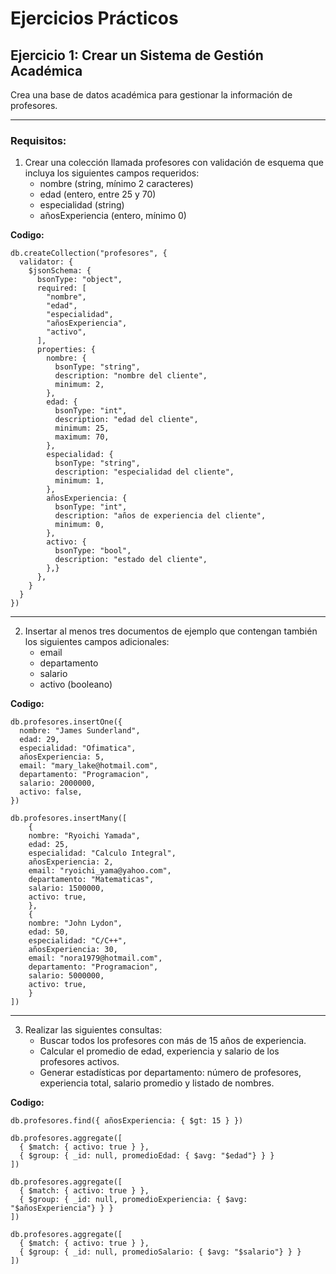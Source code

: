 # Ejercicios Prácticos
## Ejercicio 1: Crear un Sistema de Gestión Académica
Crea una base de datos académica para gestionar la información de profesores.

---

### Requisitos:
1) Crear una colección llamada profesores con validación 
   de esquema que incluya los siguientes campos requeridos:
    - nombre (string, mínimo 2 caracteres)
    - edad (entero, entre 25 y 70)
    - especialidad (string)
    - añosExperiencia (entero, mínimo 0)

**Codigo:**
```mongodb
db.createCollection("profesores", {
  validator: {
    $jsonSchema: {
      bsonType: "object",
      required: [
        "nombre",
        "edad",
        "especialidad",
        "añosExperiencia",
        "activo",
      ],
      properties: {
        nombre: {
          bsonType: "string",
          description: "nombre del cliente",
          minimum: 2,
        },
        edad: {
          bsonType: "int",
          description: "edad del cliente",
          minimum: 25,
          maximum: 70,
        },
        especialidad: {
          bsonType: "string",
          description: "especialidad del cliente",
          minimum: 1,
        },
        añosExperiencia: {
          bsonType: "int",
          description: "años de experiencia del cliente",
          minimum: 0,
        },
        activo: {
          bsonType: "bool",
          description: "estado del cliente",
        },}
      },
    }
  }
})
```
---

2) Insertar al menos tres documentos de ejemplo que contengan 
   también los siguientes campos adicionales:
    - email
    - departamento
    - salario
    - activo (booleano)

**Codigo:**
```mongodb
db.profesores.insertOne({
  nombre: "James Sunderland",
  edad: 29,
  especialidad: "Ofimatica",
  añosExperiencia: 5,
  email: "mary_lake@hotmail.com",
  departamento: "Programacion",
  salario: 2000000,
  activo: false,
})

db.profesores.insertMany([
    {
    nombre: "Ryoichi Yamada",
    edad: 25,
    especialidad: "Calculo Integral",
    añosExperiencia: 2,
    email: "ryoichi_yama@yahoo.com",
    departamento: "Matematicas",
    salario: 1500000,
    activo: true,
    },
    {
    nombre: "John Lydon",
    edad: 50,
    especialidad: "C/C++",
    añosExperiencia: 30,
    email: "nora1979@hotmail.com",
    departamento: "Programacion",
    salario: 5000000,
    activo: true,
    }
])
```
---

3) Realizar las siguientes consultas:
    - Buscar todos los profesores 
      con más de 15 años de experiencia.
    - Calcular el promedio de edad, experiencia 
      y salario de los profesores activos.
    - Generar estadísticas por departamento: número de profesores, 
      experiencia total, salario promedio y listado de nombres.

**Codigo:**
```mongodb
db.profesores.find({ añosExperiencia: { $gt: 15 } })

db.profesores.aggregate([
  { $match: { activo: true } },
  { $group: { _id: null, promedioEdad: { $avg: "$edad"} } }
])

db.profesores.aggregate([
  { $match: { activo: true } },
  { $group: { _id: null, promedioExperiencia: { $avg: "$añosExperiencia"} } }
])

db.profesores.aggregate([
  { $match: { activo: true } },
  { $group: { _id: null, promedioSalario: { $avg: "$salario"} } }
])
```

